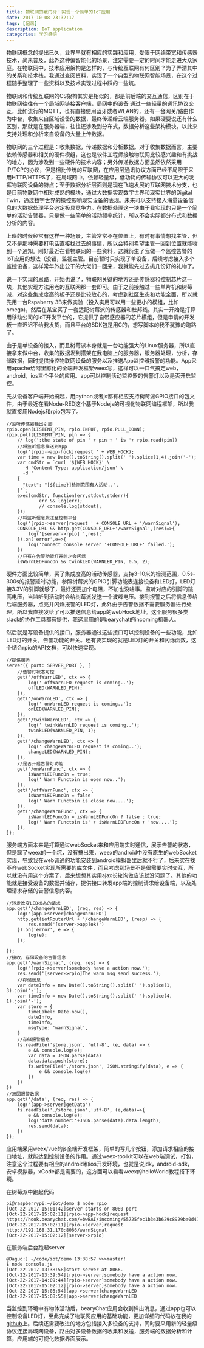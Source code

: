 ```yaml
---
title: 物联网的敲门砖：实现一个简单的IoT应用
date: 2017-10-08 23:32:17
tags: [记录]
description: IoT application
categories: 学习感悟
---
```


物联网概念的提出已久，业界早就有相应的实践和应用，受限于网络带宽和传感器技术，尚未普及，此外这种偏智能化的场景，注定需要一定的时间才能走进大众家庭。在物联网中，技术应用架构是怎样的，与传统互联网有何区别？为了弄清其中的关系和技术栈，我通过查阅资料，实现了一个典型的物联网智能场景，在这个过程随手整理了一些资料以及技术实现过程中踩的一些坑。

<!--more-->

物联网和传统互联网的CS架构其实是相似的，都是前后端的交互通信，区别在于物联网往往有一个局域网链接客户端，局网中的设备 通过一些轻量的通讯协议交互，比如流行的MQTT，也有直接使用蓝牙或者WLAN的，还有一台网关/路由作为中台，收集来自区域设备的数据，最终传递给云端服务器。如果硬要说还有什么区别，那就是在服务器端，往往还涉及到分布式，数据分析这些架构模块。以此来支持处理和分析来自设备的大量上传数据。

物联网的三个过程是：收集数据，传递数据和分析数据。对于收集数据而言，主要依赖传感器和相关的硬件模组，这也是软件工程师接触物联网比较感兴趣和有挑战的地方，因为涉及到一些硬件的技术内容；另外传递数据方面虽然依然采用IP/TCP的协议，但是相比传统的互联网，在应用层通讯协议方面已经不局限于采用HTTP/HTTPS了，在局域网中，依赖轻量级，低功耗的传输协议可以更大的发挥物联网设备的特点；至于数据分析层面则是现在飞速发展的互联网技术分支，也是目前物联网中相对成熟的模块，通过大数据实现数字世界和现实世界的Digital Twin，通过数字世界的操控影响现实设备的表现。未来可以支持接入海量设备信息的大数据处理平台必定极具竞争力。在数据处理这一块由于我实现的只是一个简单的活动告警器，只是做一些简单的活动频率统计，所以不会实际都分布式和数据分析的内容。

上班的时候经常有这样一种场景，主管常常不在位置上，有时有事情想找主管，但又不是那种需要打电话直接找过去的事情，所以会特别希望主管一回到位置就能收到一个通知。刚好最近在看物联网的一些资料，这就衍生了我做一个监控告警的IoT应用的想法（没错，监视主管。目前暂时只实现了单设备，后续考虑接入多个监控设备，这样常年外出公干的大佬们一回来，我就能先过去挑几份好的礼物了。

说一下实现的思路，开始也说了，物联网关键的地方还是传感器和控制芯片这一块，其他实现方法用老的互联网那一套即可。由于之前接触过一些单片机和树莓派，对这些集成度高的板子还是比较放心的，考虑到社区生态和功能全面，所以就先用一台Rspaberry 3B来做实验（投入实用可以用一些更小的模组，比如omega)，然后在某宝买了一套适配树莓派的传感器和杜邦线。其实一开始是打算用移动公司的IoT开发平台的，它提供了自带感应器的芯片模组，但是申请的开发板一直迟迟不给我发货，而且平台的SDK包是用C的，想写脚本的我不犹豫的跑路了。

由于是单设备的接入，而且树莓派本身就是一台功能强大的Linux服务器，所以直接拿来做中台，收集的数据发到搭架在我电脑上的服务器，服务器处理，分析，存储数据，同时提供操控物联网设备的服务以及推送App监控器报警的功能。App采用apache给阿里孵化的全端开发框架weex写，这样可以一口气搞定web，android，ios三个平台的应用。app可以控制活动监控器的告警灯以及是否开启监控。

先从设备客户端开始搞起，用python或者js都有相应支持树莓派GPIO接口的包文件，由于最近在看Node-RED这个基于Nodejs的可视化物联网编程框架，所以我就直接用Nodejs和rpio包写了。

```
//监听传感器输出引脚
rpio.open(LISTENT_PIN, rpio.INPUT, rpio.PULL_DOWN);
rpio.poll(LISTENT_PIN, pin => {
    // log(':the state of pin ' + pin + ' is '+ rpio.read(pin))
    //将监听信息推送到app
    log('[rpio->app-hock]request ' + WEB_HOCK);
    var time = new Date().toString().split(' ').splice(1,4).join('-');
    var cmdStr = `curl '${WEB_HOCK}' \
      -H 'Content-Type: application/json' \
      -d '
    {
      "text": "[${time}]检测范围有人活动..",
    }'`;
    exec(cmdStr, function(err,stdout,stderr){
            err && log(err);
            // console.log(stdout);
    });
    //将监听信息发送至控制平台
    log('[rpio->server]request ' + CONSOLE_URL + '/warnSignal');
    CONSOLE_URL && http.get(CONSOLE_URL+'/warnSignal',(res)=>{
        log('[server->rpio] ',res);
    }).on('error',e=>{
        log('connect console server '+CONSOLE_URL+' failed.');
    })
    //只有在告警功能打开时才会闪烁
    isWarnLEDFuncOn && twinkLED(WARNLED_PIN, 0.5, 2);
```
硬件方面比较简单，买了集成度高的活动传感器，支持3-10米的检测范围，0.5s-300s的报警延时功能，参照树莓派的GPIO引脚功能表连接设备和LED灯，LED灯接3.3V的引脚就够了，最好还要加个电阻，不加也没啥事。监听对应的引脚的跳高电压，当监听到活动时会给树莓派发送一个波峰电压。接到报警之后将信息传给后端服务器，点亮并闪烁报警的LED灯，此外由于告警数据不需要服务器进行处理，所以我直接发给了可以推送信息给app的webHock地址。这个服务很多类slack的协作工具都有提供，我这里用的是bearychat的incoming机器人。

然后就是写设备提供的接口，服务器通过这些接口可以控制设备的一些功能，比如LED灯的开关，告警功能的开关。还有要实现的就是LED灯的开关和闪烁函数，这个结合rpio的API文档，可以快速实现。
```
//提供服务
server({ port: SERVER_PORT }, [
    //告警灯状态可控
    get('/offWarnLED', ctx => {
        log(' offWarnLED request is coming..');
        offLED(WARNLED_PIN);
    }),
    get('/onWarnLED', ctx => {
        log(' onWarnLED request is coming..');
        onLED(WARNLED_PIN);
    }),
    get('/twinkWarnLED', ctx => {
        log(' twinkWarnLED request is coming..');
        twinkLED(WARNLED_PIN, 1);
    }),
    get('/changeWarnLED', ctx => {
        log(' changeWarnLED request is coming..');
        changeLED(WARNLED_PIN);
    }),
    //是否开启告警灯功能
    get('/onWarnFunc', ctx => {
        isWarnLEDFuncOn = true;
        log(' Warn Functoin is open now..');
    }),
    get('/offWarnFunc', ctx => {
        isWarnLEDFuncOn = false
        log(' Warn Functoin is close now....');
    }),
    get('/changeWarnFunc', ctx => {
        isWarnLEDFuncOn = isWarnLEDFuncOn ? false : true;
        log(' Warn Functoin is' + isWarnLEDFuncOn + 'now....');
    }),
]);

```

服务端方面本来是打算通过webSocket来和应用端实时通信，展示告警的状态，但是踩了weex的一个坑，没有搞出来，weex的android中没有原生的webSocket实现，导致我在web调通的功能安装到android模拟器里后就不行了，后来实在找不齐webSocket实现所需要的库文件，而且考虑到场景不是很需要实时交互，所以就没有用这个方案了，后来想想其实用ajax长轮询做应该就没问题了。其他的功能就是接受设备的数据并储存，提供接口转发app端的控制请求给设备端，以及处理请求存储的告警信息内容。
```
//转发改变LED状态的请求
app.get('/changeWarnLED', (req, res) => {
    log('[app->server]changeWarnLED')
    http.get(iotRouterUrl + '/changeWarnLED', (resp) => {
        res.send('[server->app]ok!')
    }).on('error', e => {
        log(e);
    });

});
//接收，存储设备的告警信息
app.get('/warnSignal', (req, res) => {
    log('[rpio->server]somebody have a action now.');
    res.send('[server->rpio]The warn msg send success.');
    //存储信息
    var dateInfo = new Date().toString().split(' ').splice(1, 3).join('-');
    var timeInfo = new Date().toString().split(' ').splice(4, 1).join('-');
    var store = {
        timeLabel: Date.now(),
        dateInfo,
        timeInfo,
        msgType: 'warnSignal',
    }
    //存储报警信息
    fs.readFile('store.json', 'utf-8', (e, data) => {
        e && console.log(e);
        var data = JSON.parse(data)
        data.data.push(store);
        fs.writeFile('./store.json', JSON.stringify(data), e => {
            e && console.log(e)
        })
    })
})
//返回报警数据
app.get('/data', (req, res) => {
    log('[app->server]getData')
    fs.readFile('./store.json','utf-8', (e,data)=>{
        e && console.log(e);
        log('data number:'+JSON.parse(data).data.length);
        res.send(data);
    })
});
```

应用端采用weex/vue的js全端开发框架，简单的写几个按钮，添加请求相应的接口地址，就能达到控制设备的作用。通过weex-toolkit可以在web端调试，打包，注意这个过程要有相应的android和ios开发环境，也就是说jdk，android-sdk，安卓模拟器，xCode都是需要的，这方面可以看看weex的helloWorld教程搭下环境。

在树莓派中跑起代码
```
pi@raspberrypi:~/iot/demo $ node rpio
[Oct-22-2017-15:01:42]server starts on 8080 port
[Oct-22-2017-15:02:11][rpio->app-hock]request https://hook.bearychat.com/=bwBAI/incoming/55725fec1b3e3b629c8929ba0d41fefe
[Oct-22-2017-15:02:11][rpio->server]request http://192.168.31.170:8066/warnSignal
[Oct-22-2017-15:02:12][server->rpio]
```
在服务端后台跑起server
```
@Daguo:) ~/code/iot/demo 13:38:57 >>>master!
$ node console.js
[Oct-22-2017-13:38:58]start server at 8066.
[Oct-22-2017-13:39:54][rpio->server]somebody have a action now.
[Oct-22-2017-14:09:44][rpio->server]somebody have a action now.
[Oct-22-2017-15:02:12][rpio->server]somebody have a action now.
[Oct-22-2017-15:08:54][app->server]changeWarnLED
[Oct-22-2017-15:08:55][app->server]changeWarnLED
```
当监控到环境中有物体活动后，bearyChat应用会收到弹出消息，通过app也可以控制设备LED灯，至此完成了物联网应用的基础功能，更加详细的代码放在我的[github](https://github.com/shudery/iot)上。后续还需要改进的地方包括接入多设备的支持，同时要采用新的轻量级协议连接局域网设备，路由对多设备数据的收集和发送，服务端的数据分析和计算，应用端的可视化数据界面展示。